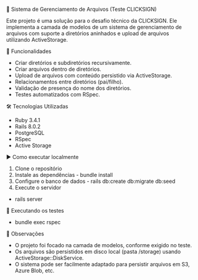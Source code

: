 📁 Sistema de Gerenciamento de Arquivos (Teste CLICKSIGN)

Este projeto é uma solução para o desafio técnico da CLICKSIGN. Ele implementa a camada de modelos de um sistema de gerenciamento de arquivos com suporte a diretórios aninhados e upload de arquivos utilizando ActiveStorage.

🧩 Funcionalidades
  - Criar diretórios e subdiretórios recursivamente.
  - Criar arquivos dentro de diretórios.
  - Upload de arquivos com conteúdo persistido via ActiveStorage.
  - Relacionamentos entre diretórios (pai/filho).
  - Validação de presença do nome dos diretórios.
  - Testes automatizados com RSpec.

🛠️ Tecnologias Utilizadas
  - Ruby 3.4.1
  - Rails 8.0.2
  - PostgreSQL
  - RSpec
  - Active Storage

▶️ Como executar localmente
  1. Clone o repositório
  2. Instale as dependências
    - bundle install
  3. Configure o banco de dados
    - rails db:create db:migrate db:seed
  4. Execute o servidor
   - rails server

🧪 Executando os testes
  - bundle exec rspec

📝 Observações
  - O projeto foi focado na camada de modelos, conforme exigido no teste.
  - Os arquivos são persistidos em disco local (pasta /storage) usando ActiveStorage::DiskService.
  - O sistema pode ser facilmente adaptado para persistir arquivos em S3, Azure Blob, etc.
